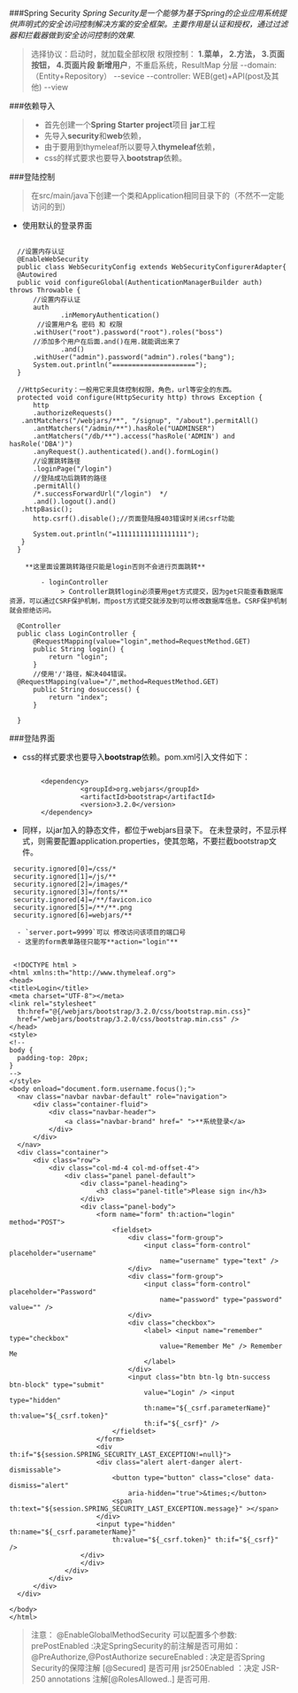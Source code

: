 
###Spring Security
*Spring Security是一个能够为基于Spring的企业应用系统提供声明式的安全访问控制解决方案的安全框架。主要作用是认证和授权，通过过滤器和拦截器做到安全访问控制的效果.*

> 选择协议：启动时，就加载全部权限
权限控制： **1.菜单， 2.方法， 3.页面按钮， 4.页面片段 新增用户**，不重启系统，ResultMap
分层 --domain:（Entity+Repository） --sevice --controller: WEB(get)+API(post及其他) --view

###依赖导入
> - 首先创建一个**Spring Starter project**项目  **jar**工程
> - 先导入**security**和**web**依赖，
> - 由于要用到thymeleaf所以要导入**thymeleaf**依赖，
> - css的样式要求也要导入**bootstrap**依赖。

###登陆控制
> 在src/main/java下创建一个类和Application相同目录下的（不然不一定能访问的到）
  
  - 使用默认的登录界面
  ```
  
	//设置内存认证
	@EnableWebSecurity
	public class WebSecurityConfig extends WebSecurityConfigurerAdapter{
	@Autowired
	public void configureGlobal(AuthenticationManagerBuilder auth) throws Throwable {
		//设置内存认证
		auth
		       .inMemoryAuthentication()
		 //设置用户名 密码 和 权限
		.withUser("root").password("root").roles("boss")
		//添加多个用户在后面.and()在用.就能调出来了
		       .and()
		.withUser("admin").password("admin").roles("bang");
		System.out.println("=====================");
	}
	
	//HttpSecurity：一般用它来具体控制权限，角色，url等安全的东西。
	protected void configure(HttpSecurity http) throws Exception {
		http
		.authorizeRequests()
     .antMatchers("/webjars/**", "/signup", "/about").permitAll()
		.antMatchers("/admin/**").hasRole("UADMINSER")
		.antMatchers("/db/**").access("hasRole('ADMIN') and hasRole('DBA')")
		.anyRequest().authenticated().and().formLogin()
		//设置跳转路径
		.loginPage("/login")
		//登陆成功后跳转的路径
		.permitAll()
		/*.successForwardUrl("/login")	*/
		.and().logout().and()
     .httpBasic();
		http.csrf().disable();//页面登陆报403错误时关闭csrf功能
		
		System.out.println("=111111111111111111");
	 }
    }
 ```
		**这里面设置跳转路径只能是login否则不会进行页面跳转**
		         
		    - loginController
		         > Controller跳转login必须要用get方式提交，因为get只能查看数据库资源，可以通过CSRF保护机制，而post方式提交就涉及到可以修改数据库信息。CSRF保护机制就会拒绝访问。
				         
  ```
	@Controller
	public class LoginController {
		@RequestMapping(value="login",method=RequestMethod.GET)
		public String login() {
			return "login";
		}
		//使用'/'路径，解决404错误。
	@RequestMapping(value="/",method=RequestMethod.GET)
		public String dosuccess() {
			return "index";
		}
	
	}
  ```    
  
  ###登陆界面
  - css的样式要求也要导入**bootstrap**依赖。pom.xml引入文件如下：
  ```
  
		  <dependency>
					<groupId>org.webjars</groupId>
					<artifactId>bootstrap</artifactId>
					<version>3.2.0</version>
		  </dependency>
  ```
  

  - 同样，以jar加入的静态文件，都位于webjars目录下。
            在未登录时，不显示样式，则需要配置application.properties，使其忽略，不要拦截bootstrap文件。
            
    
   ```
	security.ignored[0]=/css/*
	security.ignored[1]=/js/**
	security.ignored[2]=/images/*
	security.ignored[3]=/fonts/**
	security.ignored[4]=/**/favicon.ico
	security.ignored[5]=/**/**.png
	security.ignored[6]=webjars/**
  ```
	  - `server.port=9999`可以 修改访问该项目的端口号
	  - 这里的form表单路径只能写**action="login"**
	  
  ```
  
   <!DOCTYPE html >
<html xmlns:th="http://www.thymeleaf.org">
<head>
<title>Login</title>
<meta charset="UTF-8"></meta>
<link rel="stylesheet"
	th:href="@{/webjars/bootstrap/3.2.0/css/bootstrap.min.css}"
	href="/webjars/bootstrap/3.2.0/css/bootstrap.min.css" />
</head>
<style>
<!--
body {
	padding-top: 20px;
}
-->
</style>
<body onload="document.form.username.focus();">
	<nav class="navbar navbar-default" role="navigation">
		<div class="container-fluid">
			<div class="navbar-header">
				<a class="navbar-brand" href=" ">**系统登录</a>
			</div>
		</div>
	</nav>
	<div class="container">
		<div class="row">
			<div class="col-md-4 col-md-offset-4">
				<div class="panel panel-default">
					<div class="panel-heading">
						<h3 class="panel-title">Please sign in</h3>
					</div>
					<div class="panel-body">
						<form name="form" th:action="login" method="POST">
							<fieldset>
								<div class="form-group">
									<input class="form-control" placeholder="username"
										name="username" type="text" />
								</div>
								<div class="form-group">
									<input class="form-control" placeholder="Password"
										name="password" type="password" value="" />
								</div>
								<div class="checkbox">
									<label> <input name="remember" type="checkbox"
										value="Remember Me" /> Remember Me
									</label>
								</div>
								<input class="btn btn-lg btn-success btn-block" type="submit"
									value="Login" /> <input type="hidden"
									th:name="${_csrf.parameterName}" th:value="${_csrf.token}"
									th:if="${_csrf}" />
							</fieldset>
						</form>
						<div th:if="${session.SPRING_SECURITY_LAST_EXCEPTION!=null}">
						<div class="alert alert-danger alert-dismissable">
							<button type="button" class="close" data-dismiss="alert"
								aria-hidden="true">&times;</button>
							<span th:text="${session.SPRING_SECURITY_LAST_EXCEPTION.message}" ></span>
						</div>
						<input type="hidden" th:name="${_csrf.parameterName}"
							th:value="${_csrf.token}" th:if="${_csrf}" />
					</div>
					</div>
				</div>
			</div>
		</div>
	</div>

</body>
</html>
   ```
   
  
  
  > 注意： @EnableGlobalMethodSecurity 可以配置多个参数: prePostEnabled :决定SpringSecurity的前注解是否可用如：@PreAuthorize,@PostAuthorize secureEnabled : 决定是否Spring Security的保障注解 [@Secured] 是否可用 jsr250Enabled ：决定 JSR-250 annotations 注解[@RolesAllowed..] 是否可用.
  
  